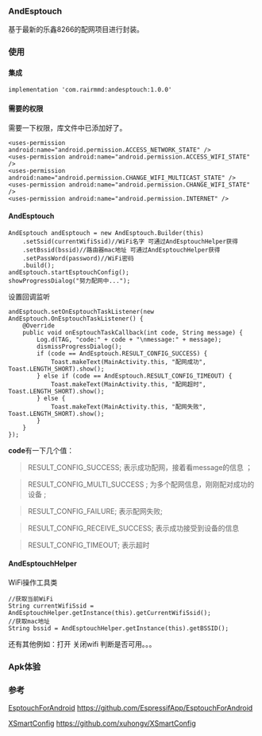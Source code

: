 ### AndEsptouch
基于最新的乐鑫8266的配网项目进行封装。
### 使用

#### 集成
```
implementation 'com.rairmmd:andesptouch:1.0.0'
```
#### 需要的权限
需要一下权限，库文件中已添加好了。
```
<uses-permission android:name="android.permission.ACCESS_NETWORK_STATE" />
<uses-permission android:name="android.permission.ACCESS_WIFI_STATE" />
<uses-permission android:name="android.permission.CHANGE_WIFI_MULTICAST_STATE" />
<uses-permission android:name="android.permission.CHANGE_WIFI_STATE" />
<uses-permission android:name="android.permission.INTERNET" />
```
#### AndEsptouch
```
AndEsptouch andEsptouch = new AndEsptouch.Builder(this)
    .setSsid(currentWifiSsid)//WiFi名字 可通过AndEsptouchHelper获得
    .setBssid(bssid)//路由器mac地址 可通过AndEsptouchHelper获得
    .setPassWord(password)//WiFi密码
    .build();
andEsptouch.startEsptouchConfig();
showProgressDialog("努力配网中...");
```
设置回调监听
```
andEsptouch.setOnEsptouchTaskListener(new AndEsptouch.OnEsptouchTaskListener() {
    @Override
    public void onEsptouchTaskCallback(int code, String message) {
        Log.d(TAG, "code:" + code + "\nmessage:" + message);
        dismissProgressDialog();
        if (code == AndEsptouch.RESULT_CONFIG_SUCCESS) {
            Toast.makeText(MainActivity.this, "配网成功", Toast.LENGTH_SHORT).show();
        } else if (code == AndEsptouch.RESULT_CONFIG_TIMEOUT) {
            Toast.makeText(MainActivity.this, "配网超时", Toast.LENGTH_SHORT).show();
        } else {
            Toast.makeText(MainActivity.this, "配网失败", Toast.LENGTH_SHORT).show();
        }
    }
});
```
**code**有一下几个值：
>RESULT_CONFIG_SUCCESS; 表示成功配网，接着看message的信息 ；

>RESULT_CONFIG_MULTI_SUCCESS ; 为多个配网信息，刚刚配对成功的设备 ;

>RESULT_CONFIG_FAILURE; 表示配网失败;

>RESULT_CONFIG_RECEIVE_SUCCESS; 表示成功接受到设备的信息

>RESULT_CONFIG_TIMEOUT; 表示超时

#### AndEsptouchHelper
WiFi操作工具类
```
//获取当前WiFi
String currentWifiSsid = AndEsptouchHelper.getInstance(this).getCurrentWifiSsid();
//获取mac地址
String bssid = AndEsptouchHelper.getInstance(this).getBSSID();
```
还有其他例如：打开 关闭wifi  判断是否可用。。。

### Apk体验


### 参考
[EsptouchForAndroid](https://github.com/EspressifApp/EsptouchForAndroid) 
https://github.com/EspressifApp/EsptouchForAndroid

[XSmartConfig](https://github.com/xuhongv/XSmartConfig) https://github.com/xuhongv/XSmartConfig

